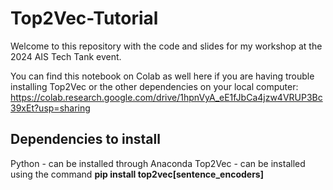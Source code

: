 # Top2Vec-Tutorial

Welcome to this repository with the code and slides for my workshop at the 2024 AIS Tech Tank event.

You can find this notebook on Colab as well here if you are having trouble installing Top2Vec or the other dependencies on your local computer:
https://colab.research.google.com/drive/1hpnVyA_eE1fJbCa4jzw4VRUP3Bc39xEt?usp=sharing

## Dependencies to install

Python - can be installed through Anaconda
Top2Vec - can be installed using the command **pip install top2vec[sentence_encoders]**

